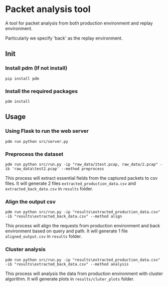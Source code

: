 # Packet analysis tool
A tool for packet analysis from both production environment and replay environment.

Particularly we specify 'back' as the replay environment.

## Init

### Install pdm (If not install)
```shell
pip install pdm
```

### Install the required packages
```shell
pdm install
```

## Usage
### Using Flask to run the web server
```shell
pdm run python src/server.py
```

### Preprocess the dataset
```shell
pdm run python src/run.py -ip "raw_data/1test.pcap, raw_data/2.pcap" -ib 'raw_data\test2.pcap' --method preprocess
```

This process will extract essential fields from the captured packets to csv files. It will generate 2 files `extracted_production_data.csv` and `extracted_back_data.csv` in `results` folder.

### Align the output csv
```shell
pdm run python src/run.py -ip "results\extracted_production_data.csv" -ib "results\extracted_back_data.csv" --method align
```
This process will align the requests from production environment and back environment based on query and path. It will generate 1 file `aligned_output.csv` in `results` folder. 

### Cluster analysis
```shell
pdm run python src/run.py -ip "results\extracted_production_data.csv" -ib "results\extracted_back_data.csv" --method analysis
```
This process will analysis the data from production environment with cluster algorithm. It will generate plots in `results/cluter_plots` folder. 